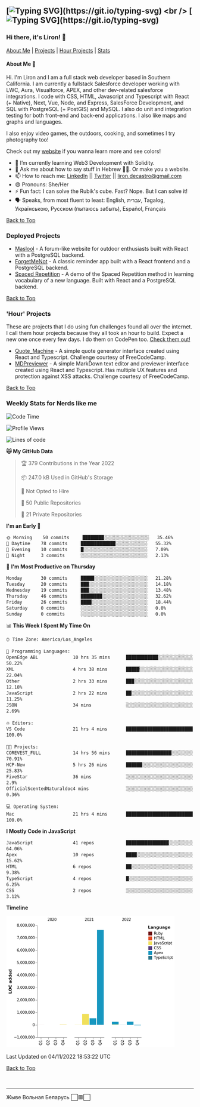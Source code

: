 [![Typing SVG](https://readme-typing-svg.herokuapp.com?font=Montserrat&duration=4000&color=F7F246&background=2E1DFF&center=true&vCenter=true&lines=%D0%9E%D0%B4%D0%BD%D0%B0%2C+%D1%94%D0%B4%D0%B8%D0%BD%D0%B0%2C+c%D0%B2%D0%BE%D0%B1%D0%BE%D0%B4%D0%BD%D0%B0+%D0%A3%D0%BA%D1%80%D0%B0%D1%97%D0%BD%D0%B0!)](https://git.io/typing-svg)
<br />
[![Typing SVG](https://readme-typing-svg.herokuapp.com?font=Montserrat&duration=4000&color=2E1DFF&background=F7F246&center=true&vCenter=true&lines=%D0%A1%D0%BB%D0%B0%D0%B2%D0%B0+%D0%A3%D0%BA%D1%80%D0%B0%D1%97%D0%BD%D1%96!+%D0%93%D0%B5%D1%80%D0%BE%D1%8F%D0%BC+%D1%81%D0%BB%D0%B0%D0%B2%D0%B0!)](https://git.io/typing-svg)
---
### Hi there, it's Liron! 👋
[About Me](#about) | [Projects](#projects) | [Hour Projects](#hourlies) | [Stats](#stats)

#### About Me 👧 <a name="about"></a>


Hi. I'm Liron and I am a full stack web developer based in Southern California. I am currently a fullstack Salesforce developer working with LWC, Aura, Visualforce, APEX, and other dev-related salesforce integrations. I code with CSS, HTML, Javascript and Typescript with React (+ Native), Next, Vue, Node, and Express, SalesForce Development, and SQL with PostgreSQL (+ PostGIS) and MySQL. I also do unit and integration testing for both front-end and back-end applications. I also like maps and graphs and languages.

I also enjoy video games, the outdoors, cooking, and sometimes I try photography too!

Check out my [website](https://www.lirondc.com) if you wanna learn more and see colors! 


- 🌱 I’m currently learning Web3 Development with Solidity.
- 💬 Ask me about how to say stuff in Hebrew 🤌🏼. Or make you a website.
- 📫 How to reach me: [LinkedIn](https://www.linkedin.com/in/liron-de-castro/) || [Twitter](https://twitter.com/lirondecastro) || [liron.decastro@gmail.com](mailto:liron.decastro@gmail.com) 
- 😄 Pronouns: She/Her
- ⚡ Fun fact: I can solve the Rubik's cube. Fast? Nope. But I can solve it! 
- 🗣 Speaks, from most fluent to least: English, עברית, Tagalog, Українською, Русском (пытаюсь забыть), Español, Français 

[Back to Top](#about)

### Deployed Projects <a name="projects"></a>

- [Maslool](https://maslool.lirondc.com) - A forum-like website for outdoor enthusiasts built with React with a PostgreSQL backend. 
- [ForgetMeNot](https://forgetmenot.lirondc.com) - A classic reminder app built with a React frontend and a PostgreSQL backend.
- [Spaced Repetition](https://spacedrep.lirondc.com) - A demo of the Spaced Repetition method in learning vocabulary of a new language. Built with React and a PostgreSQL backend.

[Back to Top](#about)

### 'Hour' Projects <a name="hourlies"></a>
These are projects that I do using fun challenges found all over the internet. I call them hour projects because they all took an hour to build. Expect a new one once every few days. I do them on CodePen too. [Check them out!](https://codepen.io/lirondco)

- [Quote_Machine](https://quote-machine.lirondc.com/) - A simple quote generator interface created using React and Typescript. Challenge courtesy of FreeCodeCamp.
- [MDPreviewer](https://mdpreviewer.lirondc.com/) - A simple MarkDown text editor and previewer interface created using React and Typescript. Has multiple UX features and protection against XSS attacks. Challenge courtesy of FreeCodeCamp.

[Back to Top](#about)


### Weekly Stats for Nerds like me <a name="stats"></a>

<!--START_SECTION:waka-->
![Code Time](http://img.shields.io/badge/Code%20Time-1%2C998%20hrs%2039%20mins-blue)

![Profile Views](http://img.shields.io/badge/Profile%20Views-0-blue)

![Lines of code](https://img.shields.io/badge/From%20Hello%20World%20I%27ve%20Written-10%20Million%20lines%20of%20code-blue)

**🐱 My GitHub Data** 

> 🏆 379 Contributions in the Year 2022
 > 
> 📦 247.0 kB Used in GitHub's Storage 
 > 
> 🚫 Not Opted to Hire
 > 
> 📜 50 Public Repositories 
 > 
> 🔑 21 Private Repositories  
 > 
**I'm an Early 🐤** 

```text
🌞 Morning    50 commits     ████████░░░░░░░░░░░░░░░░░   35.46% 
🌆 Daytime    78 commits     █████████████░░░░░░░░░░░░   55.32% 
🌃 Evening    10 commits     █░░░░░░░░░░░░░░░░░░░░░░░░   7.09% 
🌙 Night      3 commits      ░░░░░░░░░░░░░░░░░░░░░░░░░   2.13%

```
📅 **I'm Most Productive on Thursday** 

```text
Monday       30 commits     █████░░░░░░░░░░░░░░░░░░░░   21.28% 
Tuesday      20 commits     ███░░░░░░░░░░░░░░░░░░░░░░   14.18% 
Wednesday    19 commits     ███░░░░░░░░░░░░░░░░░░░░░░   13.48% 
Thursday     46 commits     ████████░░░░░░░░░░░░░░░░░   32.62% 
Friday       26 commits     ████░░░░░░░░░░░░░░░░░░░░░   18.44% 
Saturday     0 commits      ░░░░░░░░░░░░░░░░░░░░░░░░░   0.0% 
Sunday       0 commits      ░░░░░░░░░░░░░░░░░░░░░░░░░   0.0%

```


📊 **This Week I Spent My Time On** 

```text
⌚︎ Time Zone: America/Los_Angeles

💬 Programming Languages: 
OpenEdge ABL             10 hrs 35 mins      ████████████░░░░░░░░░░░░░   50.22% 
XML                      4 hrs 38 mins       █████░░░░░░░░░░░░░░░░░░░░   22.04% 
Other                    2 hrs 33 mins       ███░░░░░░░░░░░░░░░░░░░░░░   12.18% 
JavaScript               2 hrs 22 mins       ██░░░░░░░░░░░░░░░░░░░░░░░   11.25% 
JSON                     34 mins             ░░░░░░░░░░░░░░░░░░░░░░░░░   2.69%

🔥 Editors: 
VS Code                  21 hrs 4 mins       █████████████████████████   100.0%

🐱‍💻 Projects: 
COREVEST_FULL            14 hrs 56 mins      █████████████████░░░░░░░░   70.91% 
HCP-New                  5 hrs 26 mins       ██████░░░░░░░░░░░░░░░░░░░   25.83% 
FiveStar                 36 mins             ░░░░░░░░░░░░░░░░░░░░░░░░░   2.9% 
OfficialScentedNaturaldoc4 mins              ░░░░░░░░░░░░░░░░░░░░░░░░░   0.36%

💻 Operating System: 
Mac                      21 hrs 4 mins       █████████████████████████   100.0%

```

**I Mostly Code in JavaScript** 

```text
JavaScript               41 repos            ████████████████░░░░░░░░░   64.06% 
Apex                     10 repos            ████░░░░░░░░░░░░░░░░░░░░░   15.62% 
HTML                     6 repos             ██░░░░░░░░░░░░░░░░░░░░░░░   9.38% 
TypeScript               4 repos             █░░░░░░░░░░░░░░░░░░░░░░░░   6.25% 
CSS                      2 repos             ░░░░░░░░░░░░░░░░░░░░░░░░░   3.12%

```


**Timeline**

![Chart not found](https://raw.githubusercontent.com/lirondco/lirondco/main/charts/bar_graph.png) 


 Last Updated on 04/11/2022 18:53:22 UTC
<!--END_SECTION:waka-->

[Back to Top](#about)

<br />

---

Жыве Вольная Беларусь ⬜️🟥⬜️
